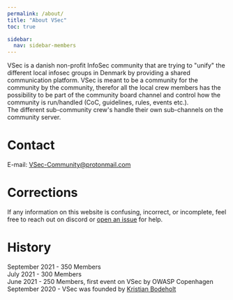 ```yaml
---
permalink: /about/
title: "About VSec"
toc: true

sidebar:
  nav: sidebar-members
---
```


VSec is a danish non-profit InfoSec community that are trying to "unify" the different local infosec groups in Denmark by providing a shared communication platform. VSec is meant to be a community for the community by the community, therefor all the local crew members has the possibility to be part of the community board channel and control how the community is run/handled (CoC, guidelines, rules, events etc.).  
The different sub-community crew's handle their own sub-channels on the community server.

# Contact
E-mail: [VSec-Community@protonmail.com](mailto:VSec-Community@protonmail.com)  

# Corrections
If any information on this website is confusing, incorrect, or incomplete, feel free to reach out on discord or [open an issue](https://github.com/Viking-Security/website/issues/new) for help.

# History
September 2021 - 350 Members  
July 2021 - 300 Members  
June 2021 - 250 Members, first event on VSec by OWASP Copenhagen  
September 2020 - VSec was founded by [Kristian Bodeholt](https://www.linkedin.com/in/kristianbodeholt/)  
